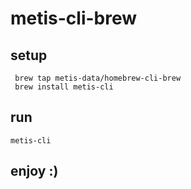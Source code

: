 # metis-cli-brew

## setup

     brew tap metis-data/homebrew-cli-brew
     brew install metis-cli

## run

    metis-cli

## enjoy :)
